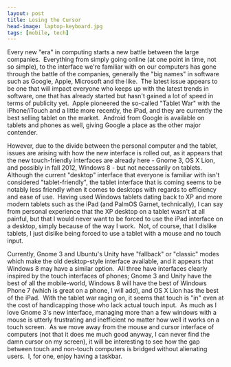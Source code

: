```yaml
---
layout: post
title: Losing the Cursor
head-image: laptop-keyboard.jpg
tags: [mobile, tech]
---
```


Every new "era" in computing starts a new battle between the large
companies.  Everything from simply going online (at one point in time,
not so simple), to the interface we're familiar with on our computers
has gone through the battle of the companies, generally the "big names"
in software such as Google, Apple, Microsoft and the like.  The latest
issue appears to be one that will impact everyone who keeps up with the
latest trends in software, one that has already started but hasn't
gained a lot of speed in terms of publicity yet.  Apple pioneered the
so-called "Tablet War" with the iPhone/iTouch and a little more
recently, the iPad, and they are currently the best selling tablet on
the market.  Android from Google is available on tablets and phones as
well, giving Google a place as the other major contender.

However, due to the divide between the personal computer and the tablet,
issues are arising with how the new interface is rolled out, as it
appears that the new touch-friendly interfaces are already here - Gnome
3, OS X Lion, and possibly in fall 2012, Windows 8 - but not necessarily
on tablets.  Although the current "desktop" interface that everyone is
familiar with isn't considered "tablet-friendly", the tablet interface
that is coming seems to be notably less friendly when it comes to
desktops with regards to efficiency and ease of use.  Having used
Windows tablets dating back to XP and more modern tablets such as the
iPad (and PalmOS Garnet, technically), I can say from personal
experience that the XP desktop on a tablet wasn't at all painful, but
that I would never want to be forced to use the iPad interface on a
desktop, simply because of the way I work.  Not, of course, that I
dislike tablets, I just dislike being forced to use a tablet with a
mouse and no touch input.

Currently, Gnome 3 and Ubuntu's Unity have "fallback" or "classic" modes
which make the old desktop-style interface available, and it appears
that Windows 8 may have a similar option.  All three have interfaces
clearly inspired by the touch interfaces of phones; Gnome 3 and Unity
have the best of all the mobile-world, Windows 8 will have the best of
Windows Phone 7 (which is great on a phone, I will add), and OS X Lion
has the best of the iPad.  With the tablet war raging on, it seems that
touch is "in" even at the cost of handicapping those who lack actual
touch input.  As much as I love Gnome 3's new interface, managing more
than a few windows with a mouse is utterly frustrating and inefficient
no matter how well it works on a touch screen.  As we move away from the
mouse and cursor interface of computers (not that it does me much good
anyway, I can never find the damn cursor on my screen), it will be
interesting to see how the gap between touch and non-touch computers is
bridged without alienating users.  I, for one, enjoy having a taskbar.
